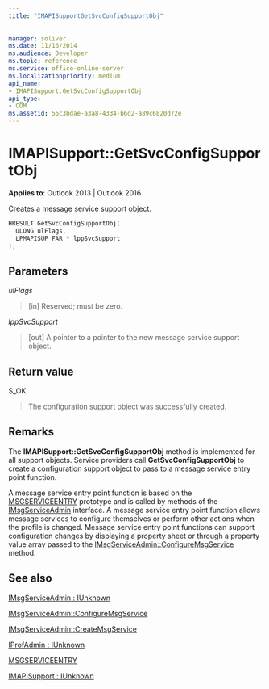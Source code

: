 ```yaml
---
title: "IMAPISupportGetSvcConfigSupportObj"
 
 
manager: soliver
ms.date: 11/16/2014
ms.audience: Developer
ms.topic: reference
ms.service: office-online-server
ms.localizationpriority: medium
api_name:
- IMAPISupport.GetSvcConfigSupportObj
api_type:
- COM
ms.assetid: 56c3bdae-a3a8-4334-b6d2-a89c6820d72e
---
```


# IMAPISupport::GetSvcConfigSupportObj

  
  
**Applies to**: Outlook 2013 | Outlook 2016 
  
Creates a message service support object.
  
```cpp
HRESULT GetSvcConfigSupportObj(
  ULONG ulFlags,
  LPMAPISUP FAR * lppSvcSupport
);
```

## Parameters

 _ulFlags_
  
> [in] Reserved; must be zero.
    
 _lppSvcSupport_
  
> [out] A pointer to a pointer to the new message service support object.
    
## Return value

S_OK 
  
> The configuration support object was successfully created.
    
## Remarks

The **IMAPISupport::GetSvcConfigSupportObj** method is implemented for all support objects. Service providers call **GetSvcConfigSupportObj** to create a configuration support object to pass to a message service entry point function. 
  
A message service entry point function is based on the [MSGSERVICEENTRY](msgserviceentry.md) prototype and is called by methods of the [IMsgServiceAdmin](imsgserviceadminiunknown.md) interface. A message service entry point function allows message services to configure themselves or perform other actions when the profile is changed. Message service entry point functions can support configuration changes by displaying a property sheet or through a property value array passed to the [IMsgServiceAdmin::ConfigureMsgService](imsgserviceadmin-configuremsgservice.md) method. 
  
## See also



[IMsgServiceAdmin : IUnknown](imsgserviceadminiunknown.md)
  
[IMsgServiceAdmin::ConfigureMsgService](imsgserviceadmin-configuremsgservice.md)
  
[IMsgServiceAdmin::CreateMsgService](imsgserviceadmin-createmsgservice.md)
  
[IProfAdmin : IUnknown](iprofadminiunknown.md)
  
[MSGSERVICEENTRY](msgserviceentry.md)
  
[IMAPISupport : IUnknown](imapisupportiunknown.md)

